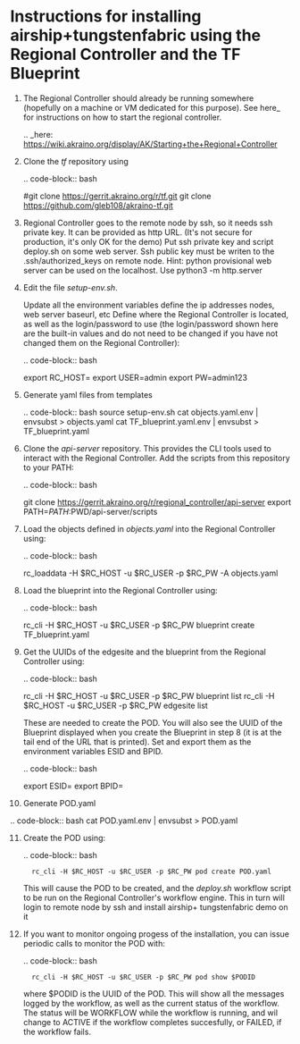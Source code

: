 Instructions for installing airship+tungstenfabric using the Regional Controller and the TF Blueprint
======================================================================================================

1. The Regional Controller should already be running somewhere (hopefully on a machine or
   VM dedicated for this purpose). See here_ for instructions on how to start the regional
   controller.

   .. _here: https://wiki.akraino.org/display/AK/Starting+the+Regional+Controller
   
2. Clone the *tf* repository using

   .. code-block:: bash

     #git clone https://gerrit.akraino.org/r/tf.git
     git clone https://github.com/gleb108/akraino-tf.git

3. Regional Controller goes to the remote node by ssh, so it needs ssh private key.
   It can be provided as http URL. (It's not secure for production, it's only OK for the demo)
   Put ssh private key and script deploy.sh on some web server. 
   Ssh public key must be writen to the .ssh/authorized_keys on remote node.
   Hint: python provisional web server can be used on the localhost. Use python3 -m http.server 
       
4. Edit the file *setup-env.sh*.

   Update all the environment variables  define the ip addresses nodes, web server baseurl, etc
   Define where the Regional Controller is located, as well as the login/password to use
   (the login/password shown here are the built-in values and do not need to be changed
   if you have not changed them on the Regional Controller):

   .. code-block:: bash

     export RC_HOST=<IP or DNS name of Regional Controller>
     export USER=admin
     export PW=admin123


5. Generate yaml files from templates

   .. code-block:: bash 
      source setup-env.sh
      cat objects.yaml.env | envsubst > objects.yaml
      cat TF_blueprint.yaml.env | envsubst > TF_blueprint.yaml  

6. Clone the *api-server* repository.  This provides the CLI tools used to interact with the
   Regional Controller.  Add the scripts from this repository to your PATH:

   .. code-block:: bash

     git clone https://gerrit.akraino.org/r/regional_controller/api-server
     export PATH=$PATH:$PWD/api-server/scripts

7. Load the objects defined in *objects.yaml* into the Regional Controller using:

   .. code-block:: bash

     rc_loaddata -H $RC_HOST -u $RC_USER -p $RC_PW -A objects.yaml

8. Load the blueprint into the Regional Controller using:

   .. code-block:: bash

     rc_cli -H $RC_HOST -u $RC_USER -p $RC_PW blueprint create TF_blueprint.yaml

9. Get the UUIDs of the edgesite and the blueprint from the Regional Controller using:

    .. code-block:: bash

      rc_cli -H $RC_HOST -u $RC_USER -p $RC_PW blueprint list
      rc_cli -H $RC_HOST -u $RC_USER -p $RC_PW edgesite list

    These are needed to create the POD.  You will also see the UUID of the Blueprint displayed
    when you create the Blueprint in step 8 (it is at the tail end of the URL that is printed).
    Set and export them as the environment variables ESID and BPID.

    .. code-block:: bash

      export ESID=<UUID of edgesite in the RC>
      export BPID=<UUID of blueprint in the RC>

10. Generate POD.yaml 

   .. code-block:: bash
      cat POD.yaml.env | envsubst > POD.yaml

11. Create the POD using:

    .. code-block:: bash

          rc_cli -H $RC_HOST -u $RC_USER -p $RC_PW pod create POD.yaml

    This will cause the POD to be created, and the *deploy.sh* workflow script to be
    run on the Regional Controller's workflow engine. This in turn will login to remote node by ssh
    and install airship+ tungstenfabric demo on it

12. If you want to monitor ongoing progess of the installation, you can issue periodic calls
    to monitor the POD with:

    .. code-block:: bash

          rc_cli -H $RC_HOST -u $RC_USER -p $RC_PW pod show $PODID

    where $PODID is the UUID of the POD. This will show all the messages logged by the
    workflow, as well as the current status of the workflow. The status will be WORKFLOW
    while the workflow is running, and wil change to ACTIVE if the workflow completes
    succesfully, or FAILED, if the workflow fails.

